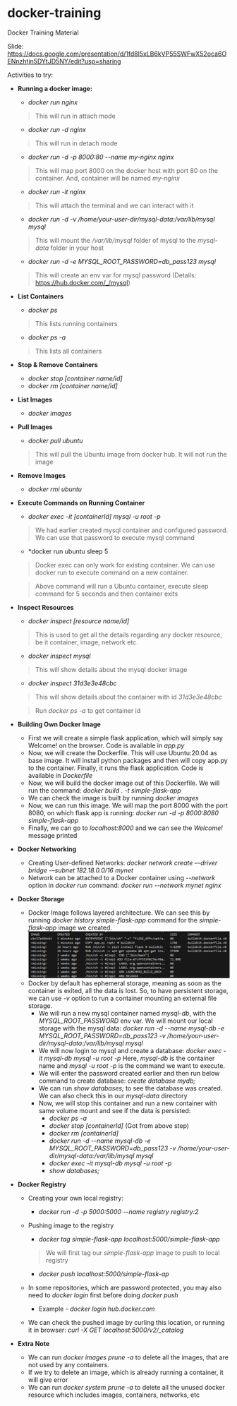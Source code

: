 # docker-training
Docker Training Material

Slide: https://docs.google.com/presentation/d/1fd8l5xLB6kVP55SWFwX52oca6OENnzhtjn5DYtJD5NY/edit?usp=sharing

Activities to try:
* **Running a docker image:**
    * *docker run nginx* 
    > This will run in attach mode
    * *docker run -d nginx* 
    > This will run in detach mode
    * *docker run -d -p 8000:80 --name my-nginx nginx* 
    > This will map port 8000 on the docker host with port 80 on the container. And, container will be named *my-nginx*
    * *docker run -it nginx* 
    > This will attach the terminal and we can interact with it
    * *docker run -d -v /home/your-user-dir/mysql-data:/var/lib/mysql mysql*
    > This will mount the */var/lib/mysql* folder of mysql to the *mysql-data* folder in your host
    * *docker run -d -e MYSQL_ROOT_PASSWORD=db_pass123 mysql*
    > This will create an env var for mysql password (Details: https://hub.docker.com/_/mysql)

* **List Containers**
    * *docker ps*
    > This lists running containers
    * *docker ps -a*
    > This lists all containers

* **Stop & Remove Containers**
    * *docker stop [container name/id]*
    * *docker rm [container name/id]*

* **List Images**
    * *docker images*

* **Pull Images**
    * *docker pull ubuntu*
    > This will pull the Ubuntu image from docker hub. It will not run the image

* **Remove Images**
    * *docker rmi ubuntu*

* **Execute Commands on Running Container**
    * *docker exec -it [containerId] mysql -u root -p*
    > We had earlier created mysql container and configured password. We can use that password to execute mysql command
    * *docker run ubuntu sleep 5
    > Docker exec can only work for existing container. We can use docker run to execute command on a new container.

    > Above command will run a Ubuntu container, execute sleep command for 5 seconds and then container exits

* **Inspect Resources**
    * *docker inspect [resource name/id]*
    > This is used to get all the details regarding any docker resource, be it container, image, network etc.
    * *docker inspect mysql*
    > This will show details about the mysql docker image
    * *docker inspect 31d3e3e48cbc*
    > This will show details about the container with id *31d3e3e48cbc*
    
    > Run *docker ps -a* to get container id

* **Building Own Docker Image**
    * First we will create a simple flask application, which will simply say Welcome! on the browser. Code is available in *app.py*
    * Now, we will create the Dockerfile. This will use Ubuntu:20.04 as base image. It will install python packages and then will copy app.py to the container. Finally, it runs the flask application. Code is available in *Dockerfile*
    * Now, we will build the docker image out of this Dockerfile. We will run the command: *docker build . -t simple-flask-app*
    * We can check the image is built by running *docker images*
    * Now, we can run this image. We will map the port 8000 with the port 8080, on which flask app is running: *docker run -d -p 8000:8080 simple-flask-app*
    * Finally, we can go to *localhost:8000* and we can see the *Welcome!* message printed

* **Docker Networking**
    * Creating User-defined Networks: *docker network create –-driver bridge -–subnet 182.18.0.0/16 mynet*
    * Network can be attached to a Docker container using *--network* option in *docker run* command:
    *docker run --network mynet nginx*

* **Docker Storage**
    * Docker Image follows layered architecture. We can see this by running *docker history simple-flask-app* command for the *simple-flask-app* image we created.
    ![alt text](image.png)
    * Docker by default has ephemeral storage, meaning as soon as the container is exited, all the data is lost. So, to have persistent storage, we can use *-v* option to run a container mounting an external file storage.
        * We will run a new mysql container named *mysql-db*, with the *MYSQL_ROOT_PASSWORD* env var. We will mount our local storage with the mysql data: *docker run -d --name mysql-db -e MYSQL_ROOT_PASSWORD=db_pass123 -v /home/your-user-dir/mysql-data:/var/lib/mysql mysql*
        * We will now login to mysql and create a database: *docker exec -it mysql-db mysql -u root -p*
        Here, *mysql-db* is the container name and *mysql -u root -p* is the command we want to execute.
        * We will enter the password created earlier and then run below command to create database: *create database mydb;*
        * We can run *show databases;* to see the database was created. We can also check this in our *mysql-data* directory
        * Now, we will stop this container and run a new container with same volume mount and see if the data is persisted: 
            * *docker ps -a*
            * *docker stop [containerId]* (Got from above step)
            * *docker rm [containerId]*
            * *docker run -d --name mysql-db -e MYSQL_ROOT_PASSWORD=db_pass123 -v /home/your-user-dir/mysql-data:/var/lib/mysql mysql*
            * *docker exec -it mysql-db mysql -u root -p*
            * *show databases;*

* **Docker Registry**
    * Creating your own local registry: 
        * *docker run -d -p 5000:5000 --name registry registry:2*
    * Pushing image to the registry
        * *docker tag simple-flask-app localhost:5000/simple-flask-app*
        > We will first tag our *simple-flask-app* image to push to local registry 
        * *docker push localhost:5000/simple-flask-ap*
    
    * In some repositories, which are password protected, you may also need to *docker login* first before doing *docker push*
        * Example - *docker login hub.docker.com*

    * We can check the pushed image by curling this location, or running it in browser: *curl -X GET localhost:5000/v2/_catalog*

* **Extra Note**
    * We can run *docker images prune -a* to delete all the images, that are not used by any containers.
    * If we try to delete an image, which is already running a container, it will give error
    * We can run *docker system prune -a* to delete all the unused docker resource which includes images, containers, networks, etc
